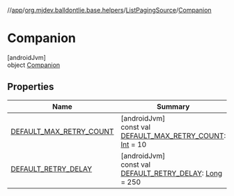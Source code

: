 //[app](../../../../index.md)/[org.mjdev.balldontlie.base.helpers](../../index.md)/[ListPagingSource](../index.md)/[Companion](index.md)

# Companion

[androidJvm]\
object [Companion](index.md)

## Properties

| Name | Summary |
|---|---|
| [DEFAULT_MAX_RETRY_COUNT](-d-e-f-a-u-l-t_-m-a-x_-r-e-t-r-y_-c-o-u-n-t.md) | [androidJvm]<br>const val [DEFAULT_MAX_RETRY_COUNT](-d-e-f-a-u-l-t_-m-a-x_-r-e-t-r-y_-c-o-u-n-t.md): [Int](https://kotlinlang.org/api/latest/jvm/stdlib/kotlin/-int/index.html) = 10 |
| [DEFAULT_RETRY_DELAY](-d-e-f-a-u-l-t_-r-e-t-r-y_-d-e-l-a-y.md) | [androidJvm]<br>const val [DEFAULT_RETRY_DELAY](-d-e-f-a-u-l-t_-r-e-t-r-y_-d-e-l-a-y.md): [Long](https://kotlinlang.org/api/latest/jvm/stdlib/kotlin/-long/index.html) = 250 |
